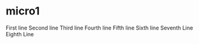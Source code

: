 # micro1

First line
Second line
Third line
Fourth line
Fifth line
Sixth line
Seventh Line
Eighth Line
